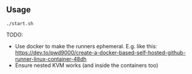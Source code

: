 ## Usage

```
./start.sh
```

TODO:

- Use docker to make the runners ephemeral. E.g. like this: https://dev.to/pwd9000/create-a-docker-based-self-hosted-github-runner-linux-container-48dh
- Ensure nested KVM works (and inside the containers too)
